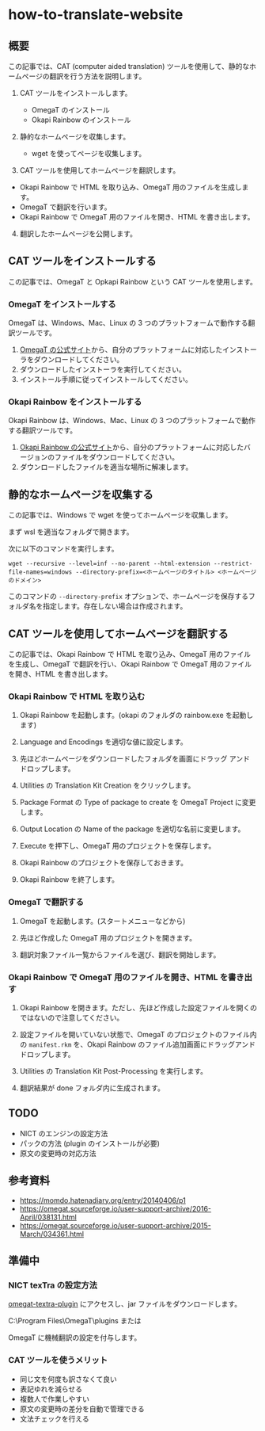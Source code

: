 # how-to-translate-website

## 概要

この記事では、CAT (computer aided translation) ツールを使用して、静的なホームページの翻訳を行う方法を説明します。

1. CAT ツールをインストールします。
   - OmegaT のインストール
   - Okapi Rainbow のインストール

2. 静的なホームページを収集します。
   - wget を使ってページを収集します。

3. CAT ツールを使用してホームページを翻訳します。
  - Okapi Rainbow で HTML を取り込み、OmegaT 用のファイルを生成します。
  - OmegaT で翻訳を行います。
  - Okapi Rainbow で OmegaT 用のファイルを開き、HTML を書き出します。

4. 翻訳したホームページを公開します。

## CAT ツールをインストールする

この記事では、OmegaT と Opkapi Rainbow という CAT ツールを使用します。

### OmegaT をインストールする

OmegaT は、Windows、Mac、Linux の 3 つのプラットフォームで動作する翻訳ツールです。

1. [OmegaT の公式サイト](https://omegat.org/ja/download)から、自分のプラットフォームに対応したインストーラをダウンロードしてください。
2. ダウンロードしたインストーラを実行してください。
3. インストール手順に従ってインストールしてください。

### Okapi Rainbow をインストールする

Okapi Rainbow は、Windows、Mac、Linux の 3 つのプラットフォームで動作する翻訳ツールです。

1. [Okapi Rainbow の公式サイト](https://okapiframework.org/wiki/index.php/Rainbow)から、自分のプラットフォームに対応したバージョンのファイルをダウンロードしてください。
2. ダウンロードしたファイルを適当な場所に解凍します。

## 静的なホームページを収集する

この記事では、Windows で wget を使ってホームページを収集します。

まず wsl を適当なフォルダで開きます。

次に以下のコマンドを実行します。

```
wget --recursive --level=inf --no-parent --html-extension --restrict-file-names=windows --directory-prefix=<ホームページのタイトル> <ホームページのドメイン>
```

このコマンドの `--directory-prefix` オプションで、ホームページを保存するフォルダ名を指定します。存在しない場合は作成されます。


## CAT ツールを使用してホームページを翻訳する

この記事では、Okapi Rainbow で HTML を取り込み、OmegaT 用のファイルを生成し、OmegaT で翻訳を行い、Okapi Rainbow で OmegaT 用のファイルを開き、HTML を書き出します。

### Okapi Rainbow で HTML を取り込む

1. Okapi Rainbow を起動します。(okapi のフォルダの rainbow.exe を起動します)

2. Language and Encodings を適切な値に設定します。

3. 先ほどホームページをダウンロードしたフォルダを画面にドラッグ アンド ドロップします。

4. Utilities の Translation Kit Creation をクリックします。

5. Package Format の Type of package to create を OmegaT Project に変更します。

6. Output Location の Name of the package を適切な名前に変更します。

7. Execute を押下し、OmegaT 用のプロジェクトを保存します。

8. Okapi Rainbow のプロジェクトを保存しておきます。

9. Okapi Rainbow を終了します。

### OmegaT で翻訳する

1. OmegaT を起動します。(スタートメニューなどから)

2. 先ほど作成した OmegaT 用のプロジェクトを開きます。

3. 翻訳対象ファイル一覧からファイルを選び、翻訳を開始します。

### Okapi Rainbow で OmegaT 用のファイルを開き、HTML を書き出す

1. Okapi Rainbow を開きます。ただし、先ほど作成した設定ファイルを開くのではないので注意してください。

2. 設定ファイルを開いていない状態で、OmegaT のプロジェクトのファイル内の `manifest.rkm` を、Okapi Rainbow のファイル追加画面にドラッグアンドドロップします。

3. Utilities の Translation Kit Post-Processing を実行します。

4. 翻訳結果が done フォルダ内に生成されます。

## TODO

- NICT のエンジンの設定方法
- パックの方法 (plugin のインストールが必要)
- 原文の変更時の対応方法

## 参考資料

- https://momdo.hatenadiary.org/entry/20140406/p1
- https://omegat.sourceforge.io/user-support-archive/2016-April/038131.html
- https://omegat.sourceforge.io/user-support-archive/2015-March/034361.html


## 準備中

### NICT texTra の設定方法

[omegat-textra-plugin](https://github.com/miurahr/omegat-textra-plugin/releases) にアクセスし、jar ファイルをダウンロードします。

C:\Program Files\OmegaT\plugins または 

OmegaT に機械翻訳の設定を付与します。

### CAT ツールを使うメリット

- 同じ文を何度も訳さなくて良い
- 表記ゆれを減らせる
- 複数人で作業しやすい
- 原文の変更時の差分を自動で管理できる
- 文法チェックを行える
